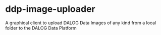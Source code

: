 # ddp-image-uploader
A graphical client to upload DALOG Data Images of any kind from a local folder to the DALOG Data Platform
